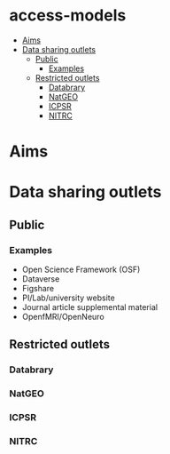 access-models
================

-   [Aims](#aims)
-   [Data sharing outlets](#data-sharing-outlets)
    -   [Public](#public)
        -   [Examples](#examples)
    -   [Restricted outlets](#restricted-outlets)
        -   [Databrary](#databrary)
        -   [NatGEO](#natgeo)
        -   [ICPSR](#icpsr)
        -   [NITRC](#nitrc)

Aims
====

Data sharing outlets
====================

Public
------

### Examples

-   Open Science Framework (OSF)
-   Dataverse
-   Figshare
-   PI/Lab/university website
-   Journal article supplemental material
-   OpenfMRI/OpenNeuro

Restricted outlets
------------------

### Databrary

### NatGEO

### ICPSR

### NITRC
